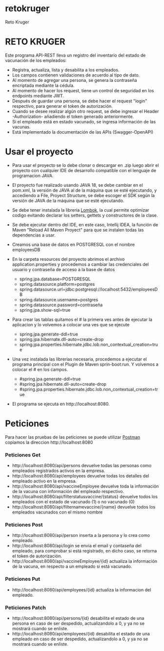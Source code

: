 # retokruger
 Reto Kruger
<h1>RETO KRUGER</h1>

Este programa API-REST lleva un registro del inventario del estado de vacunación de los empleados:

* Registra, actualiza, lista y desabilita a los empleados.
* Los campos contienen validaciones de acuerdo al tipo de dato.
* Al momento de agregar una persona, se genera la contraseña encriptada mediante la cédula.
* Al momento de hacer los request, tiene un control de seguridad en los endpoints mediante JWT.
* Después de guardar una persona, se debe hacer el request "login" respectivo, para generar el token de autorización.
* Cuando se desee realizar algún otro request, se debe ingresar el Header -Authorization- añadiendo el token generado anteriormente.
* Si el empleado está en estado vacunado, se ingresa información de las vacunas.
* Está implementado la documentación de las APIs (Swagger-OpenAPI)



<h1>Usar el proyecto</h1>

* Para usar el proyecto se lo debe clonar o descargar en .zip luego abrir el proyecto con cualquier IDE de desarrollo compatible con el lenguaje de programacion JAVA.
* El proyecto fue realizado usando JAVA 18, se debe cambiar en el pom.xml, la versión de JAVA al de la máquina que se esté ejecutando, y accediendo a File, Proyect Structure, se debe escoger el SDK según la versión de JAVA de la máquina que se esté ejecutando.
* Se debe tener instalada la libreria [Lombok](https://projectlombok.org/), la cual permite optimizar codigo evitando declarar los setters, gettets y constructores de la clase.
* Se debe ejecutar dentro del IDE, en este caso, Intellij IDEA, la función de Maven "Reload All Maven Proyect" para que se instalen todas las dependencias a usar.

* Creamos una base de datos en POSTGRESQL con el nombre employeesDB

* En la carpeta resources del proyecto abrimos el archivo application.properties y procedemos a cambiar las credenciales del usuario y contraseña de acceso a la base de datos

  * spring.jpa.database=POSTGRESQL
  * spring.datasource.platform=postgres
  * spring.datasource.url=jdbc:postgresql://localhost:5432/employeesDB
  * spring.datasource.username=postgres
  * spring.datasource.password=contraseña
  * spring.jpa.show-sql=true

* Para crear las tablas quitamos el # la primera ves antes de ejecutar la aplicacion y lo volvemos a colocar una ves que se ejecute

  * spring.jpa.generate-ddl=true
  * spring.jpa.hibernate.dll-auto=create-drop
  * spring.jpa.properties.hibernate.jdbc.lob.non_contextual_creation=true

* Una vez instalada las librerias necesaria, procedemos a ejecutar el programa principal con el Plugin de Maven sprin-boot:run. Y volvemos a colocar el # en los campos.

  * #spring.jpa.generate-ddl=true
  * #spring.jpa.hibernate.dll-auto=create-drop
  * #spring.jpa.properties.hibernate.jdbc.lob.non_contextual_creation=true

* El programa se ejecuta en http://localhost:8080.

<h1>Peticiones</h1>

Para hacer las pruebas de las peticiones se puede utilizar [Postman](https://www.postman.com/) copiamos la direccion http://localhost:8080 
<h3>Peticiones Get</h3>

* http://localhost:8080/api/persons devuelve todas las personas como empleados registrados activos en la empresa. 
* http://localhost:8080/api/employees devuelve todas los detalles del empleado activo en la empresa.
* http://localhost:8080/api/vaccineEmployee devuelve toda la información de la vacuna con información del empleado respectivo.
* http://localhost:8080/api/filterstatusvaccine/{status} devuelve todos los empleados  con el estado de vacunado (1) o no vacunado (0)
* http://localhost:8080/api/filternamevaccine/{name} devuelve todos los empleados  vacunados con el mismo nombre 

<h3>Peticiones Post</h3>

* http://localhost:8080/api/person inserta a la persona y lo crea como empleado.
* http://localhost:8080/api/login se envia el email y contaseña del empleado, para comprobar si está registrado, en dicho caso, se retorna el token de autorización.
* http://localhost:8080/api/vaccineEmployee/{id} actualiza la información de la vacuna, en respecto a un empleado si está vacunado.

<h3>Peticiones Put</h3>

* http://localhost:8080/api/employees/{id} actualiza la informacion del empleado.

<h3>Peticiones Patch</h3>

* http://localhost:8080/api/persons/{id} desabilita el estado de una persona en caso de ser despedido, actualizandolo a 0, y ya no se mostrará cuando se enliste.
* http://localhost:8080/api/employees/{id}   desabilita el estado de una empleado en caso de ser despedido, actualizandolo a 0, y ya no se mostrará cuando se enliste.



